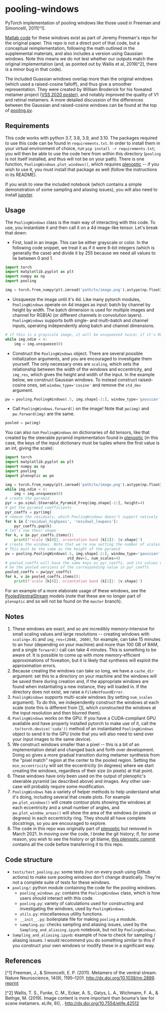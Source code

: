 # pooling-windows

PyTorch implementation of pooling windows like those used in Freeman and
Simoncelli, 2011[^1].

[Matlab code](https://github.com/freeman-lab/metamers/) for these windows exist
as part of Jeremy Freeman's repo for the original paper. This repo is not a
direct port of that code, but a conceptual reimplementation, following the math
outlined in the supplemental materials, and also includes a version using
Gaussian windows. Note this means we do not test whether our outputs match the
original implementation (and, as pointed out by Wallis et al, 2019[^2], there
is a minor bug in that code).

The included Guassian windows overlap more than the original windows (which used
a raised-cosine falloff), and thus give a smoother representation. They were
created by William Broderick for his foveated metamer project ([VSS 2020
poster](https://osf.io/aketq/)), and notably improved the quality of V1 and
retinal metamers. A more detailed discussion of the differences between the
Gaussian and raised-cosine windows can be found at the top of
[pooling.py](https://github.com/LabForComputationalVision/pooling-windows/blob/main/pooling/pooling.py#L3).

## Requirements

This code works with python 3.7, 3.8, 3.9, and 3.10. The packages required to
use this code can be found in `requirements.txt`. In order to install them in
your virtual environment of choice, run `pip install -r requirements.txt`; you
will then be able to use the code here from within this directory (`pooling` is
not itself installed, and thus will not be on your path). There is one function,
`PoolingWindows.plot_windows()`, which requires
[plenoptic](https://github.com/LabForComputationalVision/plenoptic/) -- if you
wish to use it, you must install that package as well (follow the instructions
in its README).

If you wish to view the included notebook (which contains a simple demonstration
of some sampling and aliasing issues), you will also need to install
[jupyter](https://jupyterlab.readthedocs.io/en/stable/getting_started/installation.html).

## Usage

The `PoolingWindows` class is the main way of interacting with this code. To
use, you instantiate it and then call it on a 4d image-like tensor. Let's break
that down:

- First, load in an image. This can be either grayscale or color. In the
  following code snippet, we treat it as if it were 8-bit integers (which is
  generally the case) and divide it by 255 because we need all values to lie
  between 0 and 1. 

``` python
import torch
import matplotlib.pyplot as plt
import numpy as np
import pooling

img = torch.from_numpy(plt.imread('path/to/image.png').astype(np.float32)) / 255
```

- Unsqueeze the image until it's 4d. Like many pytorch modules, `PoolingWindows`
  operate on 4d images as input: batch by channel by height by width. The batch
  dimension is used for multiple images and channel for RGB(A) (or different
  channels in convolution layers). `PoolingWindows` supports both single- and
  multi-batch and channel inputs, operating independently along batch and
  channel dimensions.
  
``` python
# if this is a grayscale image, it will be unsqueezed twice; if it's RGB, it will be unsqueezed once.
while img.ndim < 4:
    img = img.unsqueeze(0)
```

- Construct the `PoolingWindows` object. There are several possible
  initialization arguments, and you are encouraged to investigate them yourself.
  The only necessary ones are `scaling`, which sets the relationship between the
  width of the windows and eccentricity, and `img_res`, which gives the height
  and width of the input. In the example below, we construct Gaussian windows.
  To instead construct raised-cosine ones, set `window_type='cosine'` and remove
  the `std_dev` argument.

``` python
pw = pooling.PoolingWindows(.5, img.shape[-2:], window_type='gaussian', std_dev=1)
```

- Call `PoolingWindows.forward()` on the image! Note that `pw(img)` and
  `pw.forward(img)` are the same.

``` python
pooled = pw(img)
```

You can also run `PoolingWindows` on dictionaries of 4d tensors, like that
created by the steerable pyramid implementation found in
[plenoptic](https://github.com/LabForComputationalVision/plenoptic) (in this
case, the keys of the input dictionary must be tuples where the first value is
an int, giving the scale):

``` python
import torch
import matplotlib.pyplot as plt
import numpy as np
import pooling
import plenoptic as po

img = torch.from_numpy(plt.imread('path/to/image.png').astype(np.float32)) / 255
while img.ndim < 4:
    img = img.unsqueeze(0)
# create the pyramid
pyr = po.simul.Steerable_Pyramid_Freq(img.shape[-2:], height=4)
# get the pyramid coefficients
pyr_coeffs = pyr(img)
# remove the residuals, which PoolingWindows doesn't support natively
for k in ['residual_highpass', 'residual_lowpass']:
    pyr_coeffs.pop(k)
# let's see their shape
for k, v in pyr_coeffs.items():
    print(f'scale {k[0]}, orientation band {k[1]}: {v.shape}')
# create the windows. Note that we're now setting the number of scales! 
# This must be the same as the height of the pyramid
pw = pooling.PoolingWindows(.5, img.shape[-2:], window_type='gaussian', 
                            std_dev=1, num_scales=4)
# pooled_coeffs will have the same keys as pyr_coeffs, and its values will 
# be the pooled versions of the corresponding value in pyr_coeffs
pooled_coeffs = pw(pyr_coeffs)
for k, v in pooled_coeffs.items():
    print(f'scale {k[0]}, orientation band {k[1]}: {v.shape}')
```

For an example of a more elaborate usage of these windows, see the
[PooledVentralStream](https://github.com/LabForComputationalVision/plenoptic/blob/cdbc56886c3cf57822ae8fd8b71b78ef80670210/plenoptic/simulate/models/ventral_stream.py#L18)
models (note that these are no longer part of `plenoptic` and so will not be
found on the `master` branch).

## Notes

1. These windows are exact, and so are incredibly memory-intensive for small
   scaling values and large resolutions -- creating windows with `scaling=.01`
   and `img_res=(2048, 2600)`, for example, can take 15 minutes to an hour
   (depending on your machine) and more than 100 GB of RAM, and a single
   `forward()` call can take 4 minutes. This is something to be aware of. It is
   possible to come up with more memory-efficient approximations of foveation,
   but it is likely that synthesis will exploit the approximation errors.
4. Because creating the windows can take so long, we have a `cache_dir`
   argument: set this to a directory on your machine and the windows will be
   saved there during creation and, if the appropriate windows are found when
   instantiating a new instance, they will loaded in. If the directory does not
   exist, we raise a `FileNotFoundError`.
1. `PoolingWindows` supports multi-scale windows (by setting `num_scales`
   argument). To do this, we independently construct the windows at each scale
   (note this is different from [[1]](1#), which constructed the windows at the
   input resolution and then blurred them).
2. `PoolingWindows` works on the GPU. If you have a CUDA-compliant GPU available
   and have properly installed pytorch to make use of it, call the
   `.to(torch.device('cuda'))` method of an instantiated `PoolingWindows` object
   to send it to the GPU (note that you will also need to send over your input
   images to the same device).
2. We construct windows smaller than a pixel -- this is a bit of an
   implementation detail and changed back and forth over development. Doing so
   gives a more gradual transition during metamer synthesis from the "pixel
   match" region at the center to the pooled region. Setting the
   `min_eccentricity` will set the eccentricity (in degrees) where we start
   creating the windows, regardless of their size (in pixels) at that point.
3. These windows have only been used on the output of plenoptic's steerable
   pyramid (as described above) and images. Any other use-case will probably
   require some modification.
4. `PoolingWindows` has a variety of helper methods to help understand what it's
   doing, including several that create plots. For example `pw.plot_windows()`
   will create contour plots showing the windows at each eccentricity and a
   small number of angles, and `pw.plot_window_areas()` will show the area of
   the windows (in pixels or degrees) in each eccentricity ring. They should all
   have complete docstrings, so you are encouraged to explore.
5. The code in this repo was originally part of
   [plenoptic](https://github.com/LabForComputationalVision/plenoptic/) but
   removed in March 2021. In moving over the code, I broke the git history; if,
   for some reason, you wish to see the history or git blame, [this plenoptic
   commit](https://github.com/LabForComputationalVision/plenoptic/tree/fb1c4d29c645c9a054baa021c7ffd07609b181d4)
   contains all the code before transferring it to this repo.

## Code structure

  - `tests/test_pooling.py`: some tests (run on every push using Github actions)
    to make sure pooling windows don't change drastically. They're not a
    complete suite of tests for these windows.
  - `pooling/`: python module containing the code for the pooling windows.
    - `pooling_windows.py`: contains the `PoolingWindows` class, which is how
      users should interact with this code.
    - `pooling.py`: variety of calculations used for constructing and
      investigating the windows, used by `PoolingWindows`.
    - `utils.py`: miscellaneous utility functions.
    - `__init__.py`: boilerplate file for making `pooling` a module.
    - `sampling.py`: checks sampling and aliasing issues, used by the
      `Sampling_and_aliasing.ipynb` notebook, but not by `PoolingWindows`.
  - `Sampling_and_aliasing.ipynb`: example of how to check for sampling /
    aliasing issues. I would recommend you do something similar to this if you
    construct your own windows or modify these in a significant way.

## References

[^1] Freeman, J., & Simoncelli, E. P. (2011). Metamers of the ventral stream.
Nature Neuroscience, 14(9), 1195–1201. http://dx.doi.org/10.1038/nn.2889.
[reprint](https://www.cns.nyu.edu/pub/eero/freeman10-reprint.pdf)

[^2] Wallis, T. S., Funke, C. M., Ecker, A. S., Gatys, L. A., Wichmann, F. A., &
Bethge, M. (2019). Image content is more important than bouma's law for scene
metamers. eLife, 8(), . http://dx.doi.org/10.7554/elife.42512

